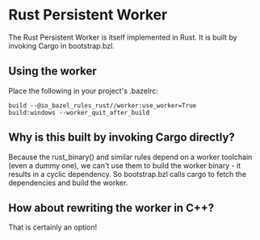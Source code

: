 # Rust Persistent Worker

The Rust Persistent Worker is itself implemented in Rust. It is built by invoking Cargo in bootstrap.bzl.

## Using the worker

Place the following in your project's .bazelrc:

```
build --@io_bazel_rules_rust//worker:use_worker=True
build:windows --worker_quit_after_build
```

## Why is this built by invoking Cargo directly?

Because the rust_binary() and similar rules depend on a worker toolchain (even a dummy one), we can't
use them to build the worker binary - it results in a cyclic dependency. So bootstrap.bzl calls
cargo to fetch the dependencies and build the worker.

## How about rewriting the worker in C++?

That is certainly an option!
